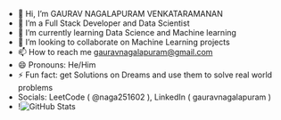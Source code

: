 - 👋 Hi, I’m GAURAV NAGALAPURAM VENKATARAMANAN
- 👀 I’m a Full Stack Developer and Data Scientist
- 🌱 I’m currently learning Data Science and Machine learning
- 💞️ I’m looking to collaborate on Machine Learning projects
- 📫 How to reach me gauravnagalapuram@gmail.com
- 😄 Pronouns: He/Him
- ⚡ Fun fact: get Solutions on Dreams and use them to solve real world problems
- Socials: LeetCode ( @naga251602 ), LinkedIn ( gauravnagalapuram )
- !![GitHub Stats](https://github-readme-stats.com/api/top-langs/?username=naga251602&layout=compact)
<!---
naga251602/naga251602 is a ✨ special ✨ repository because its `README.md` (this file) appears on your GitHub profile.
You can click the Preview link to take a look at your changes.
--->
